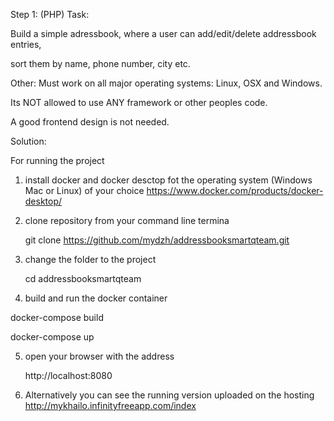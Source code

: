 Step 1: (PHP) Task:

Build a simple adressbook, where a user can add/edit/delete addressbook entries,

sort them by name, phone number, city etc.

Other: Must work on all major operating systems: Linux, OSX and Windows.

Its NOT allowed to use ANY framework or other peoples code.

A good frontend design is not needed. 

Solution:

For running the project

1. install docker and docker desctop fot the operating system (Windows Mac or Linux) of your choice https://www.docker.com/products/docker-desktop/

2. clone repository from your command line termina
   
   git clone https://github.com/mydzh/addressbooksmartqteam.git
   
3. change the folder to the project
   
   cd addressbooksmartqteam
   
4.  build and run the docker container

   docker-compose build
   
   docker-compose up

5. open your browser with the address

      http://localhost:8080

6. Alternatively you can see the running version uploaded on the hosting http://mykhailo.infinityfreeapp.com/index
